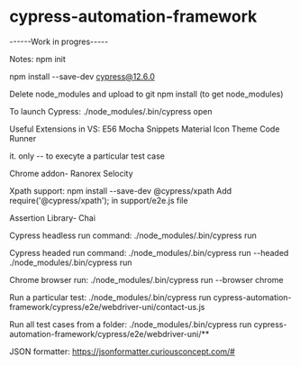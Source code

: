 # cypress-automation-framework

------Work in progres-----

Notes:
npm init

npm install --save-dev cypress@12.6.0

Delete node_modules and upload to git
npm install (to get node_modules)

To launch Cypress:
./node_modules/.bin/cypress open

Useful Extensions in VS:
E56 Mocha Snippets
Material Icon Theme
Code Runner

it. only -- to execyte a particular test case


Chrome addon- Ranorex Selocity

Xpath support:
npm install --save-dev @cypress/xpath 
Add require('@cypress/xpath'); in support/e2e.js file

Assertion Library- Chai

Cypress headless run command:
./node_modules/.bin/cypress run

Cypress headed run command:
./node_modules/.bin/cypress run --headed
./node_modules/.bin/cypress run

Chrome browser run:
./node_modules/.bin/cypress run --browser chrome

Run a particular test:
./node_modules/.bin/cypress run cypress-automation-framework/cypress/e2e/webdriver-uni/contact-us.js

Run all test cases from a folder:
./node_modules/.bin/cypress run cypress-automation-framework/cypress/e2e/webdriver-uni/**

JSON formatter:
https://jsonformatter.curiousconcept.com/#
